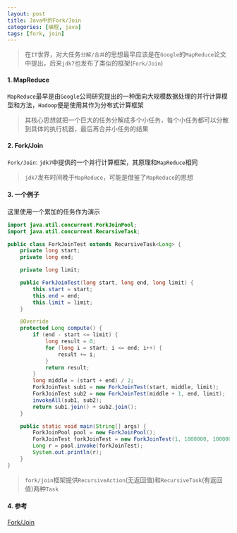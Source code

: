 ```yaml
---
layout: post
title: Java中的Fork/Join
categories: [编程, java]
tags: [fork, join]
---
```



> 在`IT`世界，对大任务`分解/合并`的思想最早应该是在`Google`的`MapReduce`论文中提出，后来`jdk7`也发布了类似的框架(`Fork/Join`)

#### 1. MapReduce
`MapReduce`最早是由`Google`公司研究提出的一种面向大规模数据处理的并行计算模型和方法，`Hadoop`便是使用其作为分布式计算框架

> 其核心思想就把一个巨大的任务分解成多个小任务，每个小任务都可以分散到具体的执行机器，最后再合并小任务的结果

#### 2. Fork/Join
`Fork/Join`: `jdk7`中提供的一个并行计算框架，其原理和`MapReduce`相同

> `jdk7`发布时间晚于`MapReduce`，可能是借鉴了`MapReduce`的思想

#### 3. 一个例子

这里使用一个累加的任务作为演示

```java
import java.util.concurrent.ForkJoinPool;
import java.util.concurrent.RecursiveTask;

public class ForkJoinTest extends RecursiveTask<Long> {
    private long start;
    private long end;

    private long limit;

    public ForkJoinTest(long start, long end, long limit) {
        this.start = start;
        this.end = end;
        this.limit = limit;
    }

    @Override
    protected Long compute() {
        if (end - start <= limit) {
            long result = 0;
            for (long i = start; i <= end; i++) {
                result += i;
            }
            return result;
        }
        long middle = (start + end) / 2;
        ForkJoinTest sub1 = new ForkJoinTest(start, middle, limit);
        ForkJoinTest sub2 = new ForkJoinTest(middle + 1, end, limit);
        invokeAll(sub1, sub2);
        return sub1.join() + sub2.join();
    }

    public static void main(String[] args) {
        ForkJoinPool pool = new ForkJoinPool();
        ForkJoinTest forkJoinTest = new ForkJoinTest(1, 1000000, 100000);
        Long r = pool.invoke(forkJoinTest);
        System.out.println(r);
    }
}
```

> `fork/join`框架提供`RecursiveAction`(无返回值)和`RecursiveTask`(有返回值)两种`Task`

#### 4. 参考

[Fork/Join](https://docs.oracle.com/javase/tutorial/essential/concurrency/forkjoin.html)